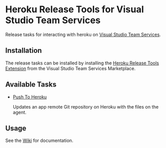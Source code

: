 # Heroku Release Tools for Visual Studio Team Services
Release tasks for interacting with heroku on [Visual Studio Team Services](http://go.microsoft.com/fwlink/?LinkId=619385).

## Installation
The release tasks can be installed by installing the [Heroku Release Tools Extension](https://marketplace.visualstudio.com/items/boostingmy.vsts-heroku-tasks) from the Visual Studio Team Services Marketplace. 

## Available Tasks
* [Push To Heroku](https://github.com/BoostingMy/vsts-heroku-tasks/blob/master/Tasks/PushToHeroku/README.md)

  Updates an app remote Git repository on Heroku with the files on the agent.

## Usage
See the [Wiki](https://github.com/BoostingMy/vsts-heroku-tasks/wiki) for documentation.

